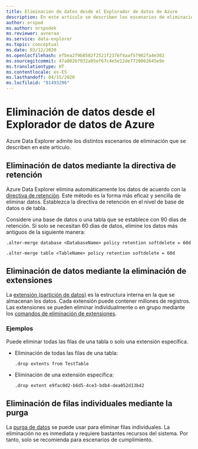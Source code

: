 ```yaml
---
title: Eliminación de datos desde el Explorador de datos de Azure
description: En este artículo se describen los escenarios de eliminación de Azure Data Explorer, incluidas la purga, la eliminación de extensiones y las eliminaciones basadas en la retención.
author: orspod
ms.author: orspodek
ms.reviewer: avneraa
ms.service: data-explorer
ms.topic: conceptual
ms.date: 03/12/2020
ms.openlocfilehash: efbea2f9b8502f2521f2376f4aaf57902fa4e302
ms.sourcegitcommit: 47a002b7032a05ef67c4e5e12de7720062645e9e
ms.translationtype: HT
ms.contentlocale: es-ES
ms.lasthandoff: 04/15/2020
ms.locfileid: "81493296"
---
```

# <a name="delete-data-from-azure-data-explorer"></a>Eliminación de datos desde el Explorador de datos de Azure

Azure Data Explorer admite los distintos escenarios de eliminación que se describen en este artículo. 

## <a name="delete-data-using-the-retention-policy"></a>Eliminación de datos mediante la directiva de retención

Azure Data Explorer elimina automáticamente los datos de acuerdo con la [directiva de retención](kusto/management/retentionpolicy.md). Este método es la forma más eficaz y sencilla de eliminar datos. Establezca la directiva de retención en el nivel de base de datos o de tabla.

Considere una base de datos o una tabla que se establece con 90 días de retención. Si solo se necesitan 60 días de datos, elimine los datos más antiguos de la siguiente manera:

```kusto
.alter-merge database <DatabaseName> policy retention softdelete = 60d

.alter-merge table <TableName> policy retention softdelete = 60d
```

## <a name="delete-data-by-dropping-extents"></a>Eliminación de datos mediante la eliminación de extensiones

La [extensión (partición de datos)](kusto/management/extents-overview.md) es la estructura interna en la que se almacenan los datos. Cada extensión puede contener millones de registros. Las extensiones se pueden eliminar individualmente o en grupo mediante los [comandos de eliminación de extensiones](kusto/management/extents-commands.md#drop-extents). 

### <a name="examples"></a>Ejemplos

Puede eliminar todas las filas de una tabla o solo una extensión específica.

* Eliminación de todas las filas de una tabla:

    ```kusto
    .drop extents from TestTable
    ```

* Eliminación de una extensión específica:

    ```kusto
    .drop extent e9fac0d2-b6d5-4ce3-bdb4-dea052d13b42
    ```

## <a name="delete-individual-rows-using-purge"></a>Eliminación de filas individuales mediante la purga

La [purga de datos](kusto/concepts/data-purge.md) se puede usar para eliminar filas individuales. La eliminación no es inmediata y requiere bastantes recursos del sistema. Por tanto, solo se recomienda para escenarios de cumplimiento.  

